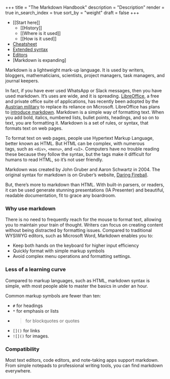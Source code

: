 +++
title = "The Markdown Handbook"
description = "Description"
render = true
in_search_index = true
sort_by = "weight"
draft = false
+++

- [[Start here]]
  - [[History]]
  - [[Where is it used]]
  - [[How is it used]]
- [Cheatsheet](/markdown-handbook/cheat-sheet)
- [Extended syntax](/markdown-handbook/extended-syntax)
- [Editors](/markdown-handbook/markdown-editors)
- [Markdown is expanding]

Markdown is a lightweight mark-up language. It is used by writers, bloggers, mathematicians, scientists, project managers, task managers, and journal keepers.

In fact, if you have ever used WhatsApp or Slack messages, then you have used markdown. It’s uses are wide, and it is spreading. [LibreOffice](https://www.libreoffice.org), a free and private office suite of applications, has recently been adopted by the [Austrian military](https://www.archyde.com/microsoft-is-retired-bundesheer-changes-to-libreoffice-it-security/) to replace its reliance on Microsoft. LibreOffice has plans to [introduce markdown](https://news.itsfoss.com/libreoffice-markdown-support/).
Markdown is a simple way of formatting text. When you add bold, italics, numbered lists, bullet points, headings, and so on to text, you are formatting it. Markdown is a set of rules, or syntax, that formats text on web pages. 

To format text on web pages, people use Hypertext Markup Language, better known as HTML. But HTML can be complex, with numerous tags, such as `<div>`, `<menu>`, and `<uI>`. Computers have no trouble reading these because they follow the syntax, but the tags make it difficult for humans to read HTML, so it’s not user friendly.

Markdown was created by John Gruber and Aaron Schwartz in 2004. The original syntax for markdown is on Gruber’s website, [Daring Fireball](https://daringfireball.net/projects/markdown/syntax).

But, there’s more to markdown than HTML. With built-in parsers, or readers, it can be used generate stunning presentations (IA Presenter) and beautiful, readable documentation, fit to grace any boardroom.

### Why use markdown

There is no need to frequently reach for the mouse to format text, allowing you to maintain your train of thought. Writers can focus on creating content without being distracted by formatting issues. Compared to traditional WYSIWYG editors, such as Microsoft Word, Markdown enables you to:

- Keep both hands on the keyboard for higher input efficiency
- Quickly format with simple markup symbols
- Avoid complex menu operations and formatting settings.

### Less of a learning curve

Compared to markup languages, such as HTML, markdown syntax is simple, with most people able to master the basics in under an hour.

Common markup symbols are fewer than ten:

- `#` for headings
- `*` for emphasis or lists
- > for blockquotes or quotes
- `[]()` for links
- `![]()` for images.

### Compatibility

Most text editors, code editors, and note-taking apps support markdown. From simple notepads to professional writing tools, you can find markdown everywhere.